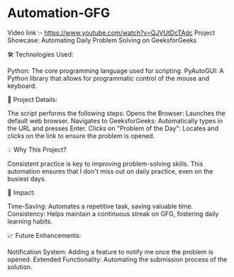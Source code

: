 # Automation-GFG
Video link :- https://www.youtube.com/watch?v=QJVUtDcTAdc
Project Showcase: Automating Daily Problem Solving on GeeksforGeeks 

🛠️ Technologies Used:

Python: The core programming language used for scripting.
PyAutoGUI: A Python library that allows for programmatic control of the mouse and keyboard.

📜 Project Details:

The script performs the following steps:
Opens the Browser: Launches the default web browser.
Navigates to GeeksforGeeks: Automatically types in the URL and presses Enter.
Clicks on "Problem of the Day": Locates and clicks on the link to ensure the problem is opened.

💡 Why This Project?

Consistent practice is key to improving problem-solving skills. This automation ensures that I don't miss out on daily practice, even on the busiest days.

🚀 Impact:

Time-Saving: Automates a repetitive task, saving valuable time.
Consistency: Helps maintain a continuous streak on GFG, fostering daily learning habits.

📈 Future Enhancements:

Notification System: Adding a feature to notify me once the problem is opened.
Extended Functionality: Automating the submission process of the solution.
